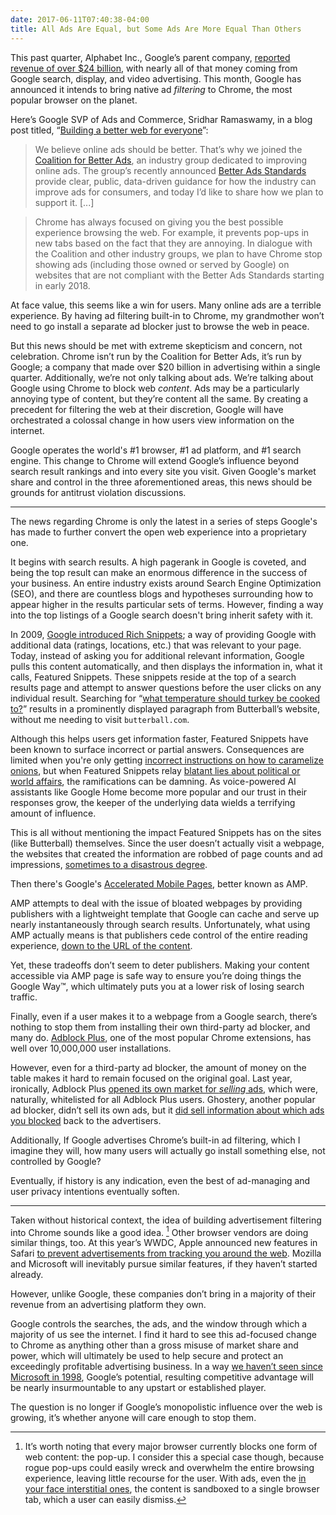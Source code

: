 ```yaml
---
date: 2017-06-11T07:40:38-04:00
title: All Ads Are Equal, but Some Ads Are More Equal Than Others
---
```

 
This past quarter, Alphabet Inc., Google’s parent company, [reported revenue of over $24 billion][abc-q1], with nearly all of that money coming from Google search, display, and video advertising. This month, Google has announced it intends to bring native ad _filtering_ to Chrome, the most popular browser on the planet.  
 
[abc-q1]: https://qz.com/970765/alphabet-goog-q1-2017-earnings/
 
Here’s Google SVP of Ads and Commerce, Sridhar Ramaswamy, in a blog post titled, “[Building a better web for everyone][google]”: 
 
> We believe online ads should be better. That’s why we joined the [Coalition for Better Ads][coalition], an industry group dedicated to improving online ads. The group’s recently announced [Better Ads Standards][coalition-standards] provide clear, public, data-driven guidance for how the industry can improve ads for consumers, and today I’d like to share how we plan to support it. [...]
  
> Chrome has always focused on giving you the best possible experience browsing the web. For example, it prevents pop-ups in new tabs based on the fact that they are annoying. In dialogue with the Coalition and other industry groups, we plan to have Chrome stop showing ads (including those owned or served by Google) on websites that are not compliant with the Better Ads Standards starting in early 2018.
 
[google]: https://blog.google/topics/journalism-news/building-better-web-everyone/
[coalition]: https://www.betterads.org/
[coalition-standards]: https://www.betterads.org/standards
 
At face value, this seems like a win for users. Many online ads are a terrible experience. By having ad filtering built-in to Chrome, my grandmother won’t need to go install a separate ad blocker just to browse the web in peace. 
 
But this news should be met with extreme skepticism and concern, not celebration. Chrome isn’t run by the Coalition for Better Ads, it’s run by Google; a company that made over $20 billion in advertising within a single quarter. Additionally, we’re not only talking about ads. We’re talking about Google using Chrome to block web _content_. Ads may be a particularly annoying type of content, but they’re content all the same. By creating a precedent for filtering the web at their discretion, Google will have orchestrated a colossal change in how users view information on the internet. 
 
Google operates the world's #1 browser, #1 ad platform, and #1 search engine. This change to Chrome will extend Google’s influence beyond search result rankings and into every site you visit. Given Google's market share and control in the three aforementioned areas, this news should be grounds for antitrust violation discussions. 
 
---
 
The news regarding Chrome is only the latest in a series of steps Google's has made to further convert the open web experience into a proprietary one. 
 
It begins with search results. A high pagerank in Google is coveted, and being the top result can make an enormous difference in the success of your business. An entire industry exists around Search Engine Optimization (SEO), and there are countless blogs and hypotheses surrounding how to appear higher in the results particular sets of terms. However, finding a way into the top listings of a Google search doesn't bring inherit safety with it.
 
In 2009, [Google introduced Rich Snippets][rich snippets]; a way of providing Google with additional data (ratings, locations, etc.) that was relevant to your page. Today, instead of asking you for additional relevant information, Google pulls this content automatically, and then displays the information in, what it calls, Featured Snippets. These snippets reside at the top of a search results page and attempt to answer questions before the user clicks on any individual result. Searching for “[what temperature should turkey be cooked to?][turkey]” results in a prominently displayed paragraph from Butterball’s website, without me needing to visit `butterball.com`. 
 
[turkey]: https://www.google.com/search?q=what+temperature+should+turkey+be+cooked+to?
 
Although this helps users get information faster, Featured Snippets have been known to surface incorrect or partial answers. Consequences are limited when you're only getting [incorrect instructions on how to caramelize onions][onions], but when Featured Snippets relay [blatant lies about political or world affairs][google quality crisis], the ramifications can be damning. As voice-powered AI assistants like Google Home become more popular and our trust in their responses grow, the keeper of the underlying data wields a terrifying amount of influence. 
 
This is all without mentioning the impact Featured Snippets has on the sites (like Butterball) themselves. Since the user doesn’t actually visit a webpage, the websites that created the information are robbed of page counts and ad impressions, [sometimes to a disastrous degree][celebnetworth].
 
[rich snippets]: https://webmasters.googleblog.com/2009/05/introducing-rich-snippets.html
[onions]: http://gizmodo.com/googles-algorithm-is-lying-to-you-about-onions-and-blam-1793057789
[google quality crisis]: http://searchengineland.com/google-search-quality-crisis-272174
[celebnetworth]: https://theoutline.com/post/1399/how-google-ate-celebritynetworth-com 
 
Then there's Google's [Accelerated Mobile Pages][amp], better known as AMP. 
 
AMP attempts to deal with the issue of bloated webpages by providing publishers with a lightweight template that Google can cache and serve up nearly instantaneously through search results. Unfortunately, what using AMP actually means is that publishers cede control of the entire reading experience, [down to the URL of the content][8024 amp]. 
 
Yet, these tradeoffs don’t seem to deter publishers. Making your content accessible via AMP page is safe way to ensure you’re doing things the Google Way™, which ultimately puts you at a lower risk of losing search traffic.
 
[amp]: https://www.ampproject.org
[8024 amp]: https://80x24.net/post/the-problem-with-amp/
 
Finally, even if a user makes it to a webpage from a Google search, there’s nothing to stop them from installing their own third-party ad blocker, and many do. [Adblock Plus][abp], one of the most popular Chrome extensions, has well over 10,000,000 user installations. 
 
However, even for a third-party ad blocker, the amount of money on the table makes it hard to remain focused on the original goal. Last year, ironically, Adblock Plus [opened its own market for _selling_ ads][adblock whitelisted], which were, naturally, whitelisted for all Adblock Plus users. Ghostery, another popular ad blocker, didn’t sell its own ads, but it [did sell information about which ads you blocked][wired ad blockers] back to the advertisers. 
 
<aside>Additionally, If Google advertises Chrome’s built-in ad filtering, which I imagine they will, how many users will actually go install something else, not controlled by Google?</aside> 
 
Eventually, if history is any indication, even the best of ad-managing and user privacy intentions eventually soften. 
 
[abp]: https://chrome.google.com/webstore/detail/adblock-plus/cfhdojbkjhnklbpkdaibdccddilifddb?hl=en-US
[adblock whitelisted]: https://www.theguardian.com/business/2016/sep/13/adblock-plus-launching-platform-to-sell-acceptable-ads
[wired ad blockers]: https://www.wired.com/2016/03/heres-how-that-adblocker-youre-using-makes-money/
 
 ---  
 
Taken without historical context, the idea of building advertisement filtering into Chrome sounds like a good idea. [^1] Other browser vendors are doing similar things, too. At this year’s WWDC, Apple announced new features in Safari [to prevent advertisements from tracking you around the web][tc safari]. Mozilla and Microsoft will inevitably pursue similar features, if they haven’t started already. 
 
[tc safari]: https://techcrunch.com/2017/06/05/apple-adds-a-tracker-blocker-to-desktop-safari/
 
However, unlike Google, these companies don’t bring in a majority of their revenue from an advertising platform they own. 
 
Google controls the searches, the ads, and the window through which a majority of us see the internet. I find it hard to see this ad-focused change to Chrome as anything other than a gross misuse of market share and power, which will ultimately be used to help secure and protect an exceedingly profitable advertising business. In a way [we haven’t seen since Microsoft in 1998][msft wiki], Google’s potential, resulting competitive advantage will be nearly insurmountable to any upstart or established player. 
 
The question is no longer if Google’s monopolistic influence over the web is growing, it’s whether anyone will care enough to stop them. 
 
[msft wiki]: https://en.wikipedia.org/wiki/United_States_v._Microsoft_Corp.
 
[^1]: It’s worth noting that every major browser currently blocks one form of web content: the pop-up. I consider this a special case though, because rogue pop-ups could easily wreck and overwhelm the entire browsing experience, leaving little recourse for the user. With ads, even the [in your face interstitial ones][af interstitial], the content is sandboxed to a single browser tab, which a user can easily dismiss. 
 
[af interstitial]: https://audaciousfox.net/linked/2017/google-interstitial-ads
